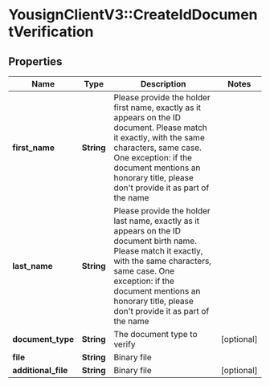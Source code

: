 # YousignClientV3::CreateIdDocumentVerification

## Properties
Name | Type | Description | Notes
------------ | ------------- | ------------- | -------------
**first_name** | **String** | Please provide the holder first name, exactly as it appears on the ID document. Please match it exactly, with the same characters, same case. One exception: if the document mentions an honorary title, please don&#x27;t provide it as part of the name  | 
**last_name** | **String** | Please provide the holder last name, exactly as it appears on the ID document birth name. Please match it exactly, with the same characters, same case. One exception: if the document mentions an honorary title, please don&#x27;t provide it as part of the name  | 
**document_type** | **String** | The document type to verify | [optional] 
**file** | **String** | Binary file | 
**additional_file** | **String** | Binary file | [optional] 

